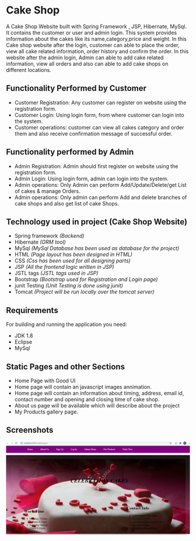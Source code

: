 # Cake Shop

A Cake Shop Website built with Spring Framework , JSP, Hibernate, MySql.
It contains the customer or user and admin login. This system provides information about the cakes like its name,category,price and weight. In this Cake shop website after the login, customer can able to place the order, view all cake related information, order history and confirm the order. 
In this website after the  admin login, Admin can able to add cake related information, view all orders and also can able to add cake shops on different locations.




## Functionality Performed by Customer
- Customer Registration: Any customer can register on website using the registration form.
- Customer Login: Using login form, from where customer can login into the system.
- Customer operations: customer can view all cakes category and order them and also receive confirmation message of successful order.

## Functionality performed by Admin
- Admin Registration: Admin should first register on website using the registration form.
- Admin Login: Using login form, admin can login into the system.
- Admin operations: Only Admin can perform Add/Update/Delete/get List of cakes & manage Orders.
- Admin operations: Only admin can perform Add and delete branches of cake shops and also get list of cake Shops.

## Technology used in project (Cake Shop Website)
- Spring framework *(Backend)*
- Hibernate *(ORM tool)*
- MySql *(MySql Database has been used as database for the project)*
- HTML *(Page layout has been designed in HTML)*
- CSS *(Css has been used for all designing parts)*
- JSP *(All the frontend logic written in JSP)*
- JSTL tags *(JSTL tags used in JSP)*
- Bootstrap *(Bootstrap used for Registration and Login page)*
- junit Testing *(Unit Testing is done using junit)*
- Tomcat *(Project will be run locally over the tomcat server)*

## Requirements
For building and running the application you need:
- JDK 1.8
- Eclipse
- MySql

## Static Pages and other Sections
- Home Page with Good UI
- Home page will contain an javascript images annimation.
- Home page will contain an information about timing, address, email id, contact number and opening and closing time of cake shop.
- About us page will be available which will describe about the project
- My Products gallery page.

## Screenshots
![screenshot1](./Screenshots/FrontPage.png)
